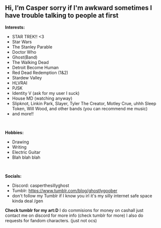  Hi, I’m Casper sorry if I'm awkward sometimes I have trouble talking to people at first
-          
**Interests:**
- STAR TREK!! <3
- Star Wars
- The Stanley Parable
- Doctor Who
- Ghost(Band)
- The Walking Dead
- Detroit Become Human
- Red Dead Redemption (1&2)
- Stardew Valley
- HLVRAI
- PJSK
- Identity V (ask for my user I suck)
- House MD (watching anyway)
- Slipknot, Linkin Park, Slayer, Tyler The Creator, Motley Crue, uhhh Sleep Token, Will Wood, and other bands (you can recommend me music) 
- and more!!
<br>

  **Hobbies:** <br>
- Drawing
- Writing
- Electric Guitar
- Blah blah blah  

<br>

  **Socials:**
 - Discord: casperthesillyghost <br>
 - Tumblr: https://www.tumblr.com/blog/ghostlygoober
 - don't follow my Tumblr if I know you irl it's my silly internet safe space kinda deal /gen

**Check tumblr for my art:D** 
I do commisions for money on cashall just contact me on discord for more info (check tumblr for more) I also do requests for fandom characters. (just not ocs) 
